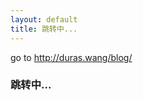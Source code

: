 ```yaml
---
layout: default
title: 跳转中...
---
```

<head>
<meta http-equiv="refresh" content="2;url=http://duras.wang/blog"> 
</head>

go to http://duras.wang/blog/
### 跳转中...